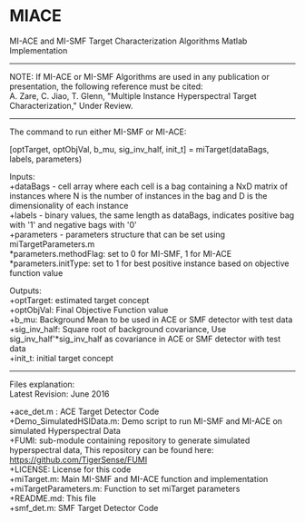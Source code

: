 # MIACE
MI-ACE and MI-SMF Target Characterization Algorithms
Matlab Implementation

****************************************************************

NOTE: If MI-ACE or MI-SMF Algorithms are used in any publication or presentation, the following reference must be cited:  
A. Zare, C. Jiao, T. Glenn, "Multiple Instance Hyperspectral Target Characterization," Under Review. 

****************************************************************

The command to run either MI-SMF or MI-ACE:   

[optTarget, optObjVal, b_mu, sig_inv_half, init_t] = miTarget(dataBags, labels, parameters)

Inputs:  
+dataBags - cell array where each cell is a bag containing a NxD matrix of instances where N is the number of instances in the bag and D is the dimensionality of each instance  
+labels -  binary values, the same length as dataBags, indicates positive bag with '1'  and negative bags with '0'  
+parameters - parameters structure that can be set using miTargetParameters.m  
    *parameters.methodFlag: set to 0 for MI-SMF, 1 for MI-ACE  
    *parameters.initType: set to 1 for best positive instance based on objective function value  

Outputs:   
+optTarget: estimated target concept  
+optObjVal: Final Objective Function value  
+b_mu: Background Mean to be used in ACE or SMF detector with test data  
+sig_inv_half: Square root of background covariance, Use sig_inv_half'*sig_inv_half as covariance in ACE or SMF detector with test data   
+init_t: initial target concept   

****************************************************************

Files explanation:  
Latest Revision: June 2016

+ace_det.m : ACE Target Detector Code  
+Demo_SimulatedHSIData.m: Demo script to run MI-SMF and MI-ACE on simulated Hyperspectral Data  
+FUMI: sub-module containing repository to generate simulated hyperspectral data, This repository can be found here: https://github.com/TigerSense/FUMI  
+LICENSE: License for this code  
+miTarget.m: Main MI-SMF and MI-ACE function and implementation  
+miTargetParameters.m:  Function to set miTarget parameters  
+README.md: This file  
+smf_det.m: SMF Target Detector Code


